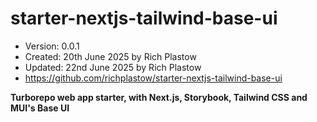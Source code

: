 # starter-nextjs-tailwind-base-ui

- Version: 0.0.1
- Created: 20th June 2025 by Rich Plastow
- Updated: 22nd June 2025 by Rich Plastow
- <https://github.com/richplastow/starter-nextjs-tailwind-base-ui>

**Turborepo web app starter, with Next.js, Storybook, Tailwind CSS and MUI's Base UI**
